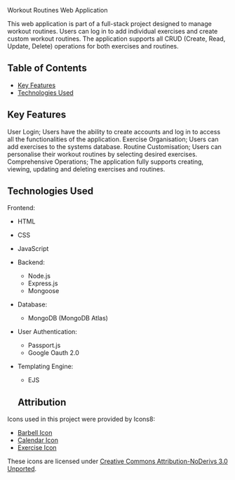 Workout Routines Web Application

This web application is part of a full-stack project designed to manage workout routines. Users can log in to add individual exercises and create custom workout routines. The application supports all CRUD (Create, Read, Update, Delete) operations for both exercises and routines.

## Table of Contents

- [Key Features](#features)
- [Technologies Used](#technologies-used)

## Key Features

 User Login; Users have the ability to create accounts and log in to access all the functionalities of the application.
 Exercise Organisation; Users can add exercises to the systems database.
 Routine Customisation; Users can personalise their workout routines by selecting desired exercises.
 Comprehensive Operations; The application fully supports creating, viewing, updating and deleting exercises and routines.
 
 ## Technologies Used

  Frontend:
  - HTML
  - CSS
  - JavaScript
  
- Backend:
  - Node.js
  - Express.js
  - Mongoose
  
- Database:
  - MongoDB (MongoDB Atlas)
  
- User Authentication:
  - Passport.js
  - Google Oauth 2.0
  
- Templating Engine:
  - EJS

 
  ## Attribution

Icons used in this project were provided by Icons8:

- [Barbell Icon](https://icons8.com/icon/1786/barbell)
- [Calendar Icon](https://icons8.com/icon/67438/calendar)
- [Exercise Icon](https://icons8.com/icon/3728/exercise)

These icons are licensed under [Creative Commons Attribution-NoDerivs 3.0 Unported](https://creativecommons.org/licenses/by-nd/3.0/).
